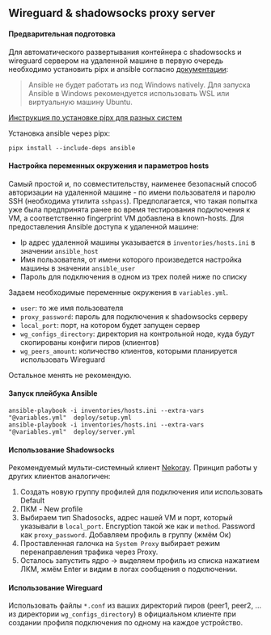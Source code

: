 
## Wireguard & shadowsocks proxy server

#### Предварительная подготовка

Для автоматического развертывания контейнера с shadowsocks и wireguard сервером на удаленной машине в первую очередь необходимо установить pipx и ansible согласно [документации](https://docs.ansible.com/ansible/latest/installation_guide/intro_installation.html#installing-and-upgrading-ansible-with-pipx):

> Ansible не будет работать из под Windows natively. Для запуска Ansible в Windows рекомендуется использовать WSL или виртуальную машину Ubuntu.

[Инструкция по установке pipx для разных систем](https://github.com/pypa/pipx?tab=readme-ov-file#install-pipx)

Установка ansible через pipx:

```
pipx install --include-deps ansible
```

#### Настройка переменных окружения и параметров hosts

Самый простой и, по совместительству, наименее безопасный способ авторизации на удаленной машине - по имени пользователя и паролю SSH (необходима утилита `sshpass`). Предполагается, что такая попытка уже была предпринята ранее во время тестирования подключения к VM, а соответственно fingerprint VM добавлена в known-hosts. Для предоставления Ansible доступа к удаленной машине: 

- Ip адрес удаленной машины указывается в `inventories/hosts.ini` в значении `ansible_host`
- Имя пользователя, от имени которого произведется настройка машины в значении `ansible_user`
- Пароль для подключения в одном из трех полей ниже по списку

Задаем необходимые переменные окружения в `variables.yml`.

- `user`: то же имя пользователя
- `proxy_password`: пароль для подключения к shadowsocks серверу
- `local_port`: порт, на котором будет запущен сервер
- `wg_configs_directory`: директория на контрольной ноде, куда будут скопированы конфиги пиров (клиентов)
- `wg_peers_amount`: количество клиентов, которыми планируется использовать Wireguard

Остальное менять не рекомендую.


#### Запуск плейбука Ansible

```
ansible-playbook -i inventories/hosts.ini --extra-vars "@variables.yml"  deploy/setup.yml 
ansible-playbook -i inventories/hosts.ini --extra-vars "@variables.yml"  deploy/server.yml
```


#### Использование Shadowsocks
Рекомендуемый мульти-системный клиент [Nekoray](https://github.com/MatsuriDayo/nekoray). Принцип работы у других клиентов аналогичен:
1. Создать новую группу профилей для подключения или использовать Default
2. ПКМ - New profile
3. Выбираем тип Shadosocks, адрес нашей VM и порт, который указывали в `local_port`. Encryption такой же как и `method`. Password как `proxy_password`. Добавляем профиль в группу (жмём Ок)
4. Проставленная галочка на `System Proxy` выбирает режим перенаправления трафика через Proxy.
5. Осталось запустить ядро -> выделяем профиль из списка нажатием ЛКМ, жмём Enter и видим в логах сообщения о подключении.

#### Использование Wireguard
Использовать файлы `*.conf` из ваших директорий пиров (peer1, peer2, ... из директории `wg_configs_directory`) в официальном клиенте при создании профиля подключения по одному на каждое устройство.